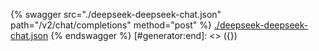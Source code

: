[#generator:start]: <> ({ "template": "openapi" })
{% swagger src="./deepseek-deepseek-chat.json" path="/v2/chat/completions" method="post" %}
[./deepseek-deepseek-chat.json](./deepseek-deepseek-chat.json)
{% endswagger %}
[#generator:end]: <> ({})